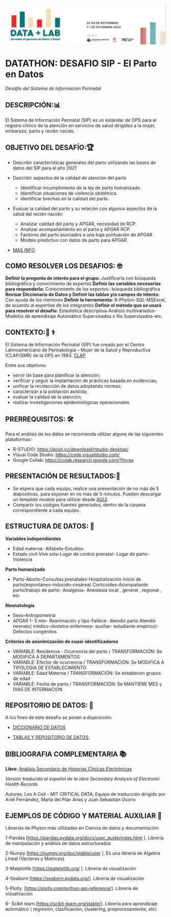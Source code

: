 ![LOGO DATATHON BA 2023 ICO](Banner.datathon.JPG)

# DATATHON: DESAFIO SIP - El Parto en Datos
*Desafío del Sistema de Información Perinatal*

## DESCRIPCIÓN:📊
El Sistema de Información Perinatal (SIP) es un estándar de OPS para el registro clínico de la atención en servicios de salud dirigidos a la mujer, embarazo, parto y recién nacido. 
 
## OBJETIVO DEL DESAFÍO:🏆
+ Describir características generales del parto utilizando las bases de datos del SIP para el año 2021

+ Describir aspectos de la calidad de atención del parto
  - Identificar incumplimiento de la ley de parto humanizado.
  - Identificar situaciones de violencia obstétrica. 
  - identificar brechas en la calidad del parto.

+ Evaluar la calidad del parto y su relación con algunos aspectos de la salud del recién nacido:
  - Analizar calidad del parto y APGAR, necesidad de RCP.
  - Analizar acompañamiento en el parto y APGAR RCP.
  - Factores del parto asociados a una baja puntuación de APGAR
  - Modelo predictivo con datos de parto para APGAR.

+ [MAS INFO](https://docs.google.com/document/d/1LQYWznqznqEr6SOr2KeE9AnDkt6unW239ZaOy1tNshQ/edit#heading=h.mdx9b8m4o8bo)

## COMO RESOLVER LOS DESAFIOS:  :nerd_face:
**Definir la pregunta de interés para el grupo:** Justificarla con búsqueda bibliográfica y conocimiento de expertos
**Definir las variables necesarias para responderla:** Conocimiento de los expertos- búsqueda bibliográfica
**Revisar Diccionario de Datos y Definir las tablas y/o campos de interés:** Con ayuda de los mentores
**Definir la herramienta:** R-Phyton-SQL-MSExcel, de acuerdo al expertise de los integrantes
**Definir el método que se usará para resolver el desafío:** Estadística descriptiva-Análisis multivariados-Modelos de aprendizaje Automático Supervisados o No Supervisados-etc.

## CONTEXTO:🏥 ⚕️
El Sistema de Información Perinatal (SIP) fue creado por el Centro Latinoamericano de Perinatología – Mujer de la Salud y Reproductiva (CLAP/SMR) de la OPS en 1983.
[CLAP](https://www.paho.org/es/clap)

Entre sus objetivos:

+ servir de base para planificar la atención;
+ verificar y seguir la implantación de prácticas basada en evidencias;
+ unificar la recolección de datos adoptando normas;
+ caracterizar a la población asistida;
+ evaluar la calidad de la atención;
+ realizar investigaciones epidemiológicas operacionales

## PRERREQUISITOS: :hammer_and_wrench:
Para el análisis de los datos se recomienda utilizar alguna de las siguientes plataformas:
+ R-STUDIO:  https://posit.co/download/rstudio-desktop/
+ Visual Code Studio: https://code.visualstudio.com/
+ Google Collab: https://colab.research.google.com/?hl=es

## PRESENTACIÓN DE RESULTADOS:📑
+ Se espera que cada equipo, realice una presentación de no más de 5 diapositivas, para exponer en no más de 5 minutos. Pueden descargar un *template modelo* para utilizar desde [AQUI](https://docs.google.com/presentation/d/1ifhpMzLD_AxdloG18gg8UqpvwOgekhl-/)
+ Compartir los códigos fuentes generados, dentro de la carpeta correspondiente a cada equipo. 

## ESTRUCTURA DE DATOS: :card_index:
**Variables independientes**
+ Edad materna- Alfabeta-Estudios
+ Estado civil-Vive sola-Lugar de control prenatal- Lugar de parto-Violencia

**Parto humanizado**
+ Parto-Aborto-Consultas prenatales-Hospitalización-Inicio de parto(espontáneo-inducido-cesárea) Corticoides-Acompañante parto/trabajo de parto- Analgesia- Anestesia local , general , regional , etc

**Neonatología**
+ Sexo-Antropometría
+ APGAR 1- 5 min- Reanimación y tipo-Fallece- Atendió parto    Atendió neonato( médico-obstetra-enfermera- auxiliar- estudiante empírico)- Defectos congénitos

**Criterios de anonimización de cuasi-identificadores**
+ VARIABLE: Residencia - Ocurrencia del parto / TRANSFORMACIÓN: Se MODIFICA A DEPARTAMENTOS
+ VARIABLE: Efector de ocurrencia / TRANSFORMACIÓN: Se MODIFICA A TIPOLOGIA DE ESTABLECIMIENTO
+ VARIABLE: Edad Materna / TRANSFORMACIÓN: Se establecen grupos de edad
+ VARIABLE: Fecha de parto / TRANSFORMACIÓN: Se MANTIENE MES y DIAS DE INTERNACION

## REPOSITORIO DE DATOS: 📁
A los fines de este desafío se ponen a disposición:
+ [DICCIONARIO DE DATOS](https://docs.google.com/spreadsheets/d/18WEPSB4G5-JD08jXMSJTWliXJ-k4sQjkl84W0-4qGBg/edit#gid=1514749921)

+ [TABLAS Y REPOSITORIO DE DATOS:](https://drive.google.com/drive/)

## BIBLIOGRAFIA COMPLEMENTARIA 📚

**Libro**:  [Análisis Secundario de Historias Clínicas Electrónicas](https://www.hardineros.ar/analisis-secundario-de-historias-clinicas-electronicas)

*Versión traducida al español de la obra Secondary Analysis of Electronic Health Records*

Autores: Leo A Celi - MIT CRITICAL DATA; Equipo de traducción dirigido por Ariel Fernández, Maria del Pilar Arias y Juan Sebastián Osorio

## EJEMPLOS DE CÓDIGO Y MATERIAL AUXILIAR 🧰

Libreriás de Phyton más utilizadas en Ciencia de datos y documentación: 

1-Pandas [https://pandas.pydata.org/docs/user_guide/index.html ]. Libreria de manipulación y análisis de datos estructurados

2-Numpy [https://numpy.org/doc/stable/user ]. Es una libreria de Algebra Lineal (Vectores y Matrices)

3-Matplotlib [https://matplotlib.org/ ]. Libreria de visualización

4-Seaborn [https://seaborn.pydata.org/]. Libreria de visualización

5-Plotly. [https://plotly.com/python-api-reference/]. Libreria de visualización

6- Scikit learn.[https://scikit-learn.org/stable/]. Libreria para aprendizaje automático ( regresión, clasificación, clustering, preprocesamiento, etc)
